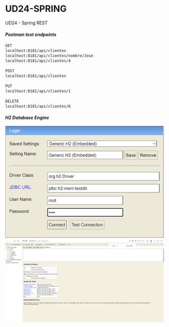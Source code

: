 # UD24-SPRING
UD24 - Spring REST

#### *Postman test endpoints*
```
GET
localhost:8181/api/clientes
localhost:8181/api/clientes/nombre/Jose
localhost:8181/api/clientes/4

POST
localhost:8181/api/clientes

PUT
localhost:8181/api/clientes/1

DELETE
localhost:8181/api/clientes/6
```
#### *H2 Database Engine*
![This is an image](UD24-CRUD-H2/screenshots/screenshot-1.png)
![This is an image](UD24-CRUD-H2/screenshots/screenshot-2.png)
